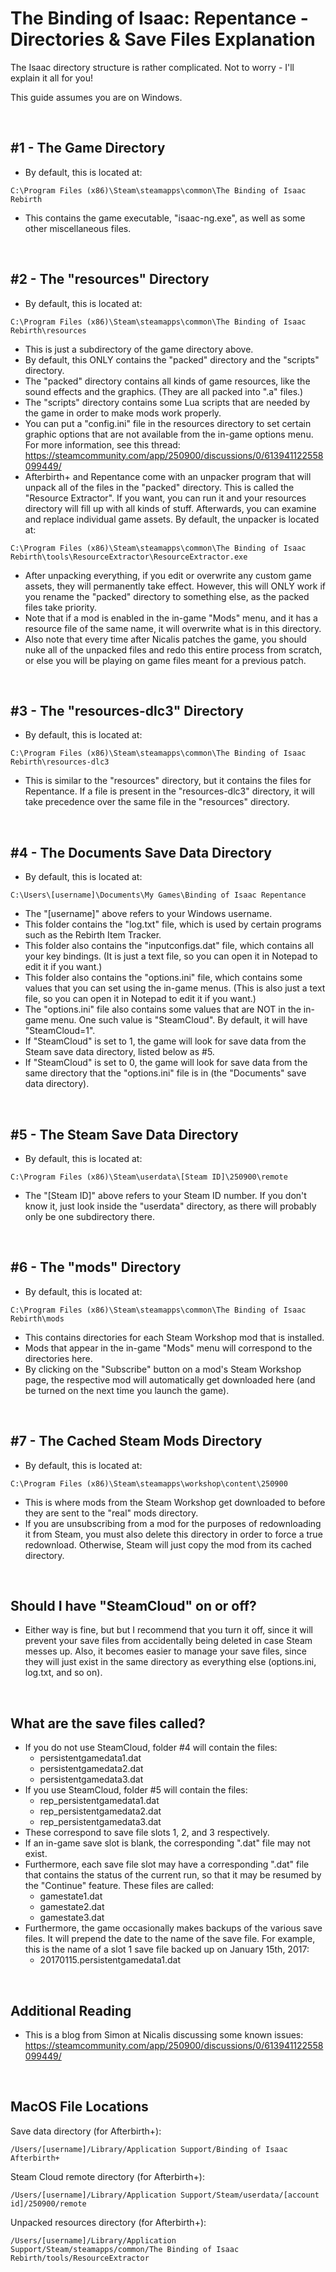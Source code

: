 # The Binding of Isaac: Repentance - Directories & Save Files Explanation

The Isaac directory structure is rather complicated. Not to worry - I'll explain it all for you!

This guide assumes you are on Windows.

<br>

## #1 - The Game Directory

- By default, this is located at:

```
C:\Program Files (x86)\Steam\steamapps\common\The Binding of Isaac Rebirth
```

- This contains the game executable, "isaac-ng.exe", as well as some other miscellaneous files.

<br>

## #2 - The "resources" Directory

- By default, this is located at:

```
C:\Program Files (x86)\Steam\steamapps\common\The Binding of Isaac Rebirth\resources
```

- This is just a subdirectory of the game directory above.
- By default, this ONLY contains the "packed" directory and the "scripts" directory.
- The "packed" directory contains all kinds of game resources, like the sound effects and the graphics. (They are all packed into ".a" files.)
- The "scripts" directory contains some Lua scripts that are needed by the game in order to make mods work properly.
- You can put a "config.ini" file in the resources directory to set certain graphic options that are not available from the in-game options menu. For more information, see this thread: https://steamcommunity.com/app/250900/discussions/0/613941122558099449/
- Afterbirth+ and Repentance come with an unpacker program that will unpack all of the files in the "packed" directory. This is called the "Resource Extractor". If you want, you can run it and your resources directory will fill up with all kinds of stuff. Afterwards, you can examine and replace individual game assets. By default, the unpacker is located at:

```
C:\Program Files (x86)\Steam\steamapps\common\The Binding of Isaac Rebirth\tools\ResourceExtractor\ResourceExtractor.exe
```

- After unpacking everything, if you edit or overwrite any custom game assets, they will permanently take effect. However, this will ONLY work if you rename the "packed" directory to something else, as the packed files take priority.
- Note that if a mod is enabled in the in-game "Mods" menu, and it has a resource file of the same name, it will overwrite what is in this directory.
- Also note that every time after Nicalis patches the game, you should nuke all of the unpacked files and redo this entire process from scratch, or else you will be playing on game files meant for a previous patch.

<br>

## #3 - The "resources-dlc3" Directory

- By default, this is located at:

```
C:\Program Files (x86)\Steam\steamapps\common\The Binding of Isaac Rebirth\resources-dlc3
```

- This is similar to the "resources" directory, but it contains the files for Repentance. If a file is present in the "resources-dlc3" directory, it will take precedence over the same file in the "resources" directory.

<br>

## #4 - The Documents Save Data Directory

- By default, this is located at:

```
C:\Users\[username]\Documents\My Games\Binding of Isaac Repentance
```

- The "[username]" above refers to your Windows username.
- This folder contains the "log.txt" file, which is used by certain programs such as the Rebirth Item Tracker.
- This folder also contains the "inputconfigs.dat" file, which contains all your key bindings. (It is just a text file, so you can open it in Notepad to edit it if you want.)
- This folder also contains the "options.ini" file, which contains some values that you can set using the in-game menus. (This is also just a text file, so you can open it in Notepad to edit it if you want.)
- The "options.ini" file also contains some values that are NOT in the in-game menu. One such value is "SteamCloud". By default, it will have "SteamCloud=1".
- If "SteamCloud" is set to 1, the game will look for save data from the Steam save data directory, listed below as #5.
- If "SteamCloud" is set to 0, the game will look for save data from the same directory that the "options.ini" file is in (the "Documents" save data directory).

<br>

## #5 - The Steam Save Data Directory

- By default, this is located at:

```
C:\Program Files (x86)\Steam\userdata\[Steam ID]\250900\remote
```

- The "[Steam ID]" above refers to your Steam ID number. If you don't know it, just look inside the "userdata" directory, as there will probably only be one subdirectory there.

<br>

## #6 - The "mods" Directory

- By default, this is located at:

```
C:\Program Files (x86)\Steam\steamapps\common\The Binding of Isaac Rebirth\mods
```

- This contains directories for each Steam Workshop mod that is installed.
- Mods that appear in the in-game "Mods" menu will correspond to the directories here.
- By clicking on the "Subscribe" button on a mod's Steam Workshop page, the respective mod will automatically get downloaded here (and be turned on the next time you launch the game).

<br>

## #7 - The Cached Steam Mods Directory

- By default, this is located at:

```
C:\Program Files (x86)\Steam\steamapps\workshop\content\250900
```

- This is where mods from the Steam Workshop get downloaded to before they are sent to the "real" mods directory.
- If you are unsubscribing from a mod for the purposes of redownloading it from Steam, you must also delete this directory in order to force a true redownload. Otherwise, Steam will just copy the mod from its cached directory.

<br>

## Should I have "SteamCloud" on or off?

- Either way is fine, but but I recommend that you turn it off, since it will prevent your save files from accidentally being deleted in case Steam messes up. Also, it becomes easier to manage your save files, since they will just exist in the same directory as everything else (options.ini, log.txt, and so on).

<br>

## What are the save files called?

- If you do not use SteamCloud, folder #4 will contain the files:
  - persistentgamedata1.dat
  - persistentgamedata2.dat
  - persistentgamedata3.dat
- If you use SteamCloud, folder #5 will contain the files:
  - rep_persistentgamedata1.dat
  - rep_persistentgamedata2.dat
  - rep_persistentgamedata3.dat
- These correspond to save file slots 1, 2, and 3 respectively.
- If an in-game save slot is blank, the corresponding ".dat" file may not exist.
- Furthermore, each save file slot may have a corresponding ".dat" file that contains the status of the current run, so that it may be resumed by the "Continue" feature. These files are called:
  - gamestate1.dat
  - gamestate2.dat
  - gamestate3.dat
- Furthermore, the game occasionally makes backups of the various save files. It will prepend the date to the name of the save file. For example, this is the name of a slot 1 save file backed up on January 15th, 2017:
  - 20170115.persistentgamedata1.dat

<br>

## Additional Reading

- This is a blog from Simon at Nicalis discussing some known issues: https://steamcommunity.com/app/250900/discussions/0/613941122558099449/

<br>

## MacOS File Locations

Save data directory (for Afterbirth+):

```
/Users/[username]/Library/Application Support/Binding of Isaac Afterbirth+
```

Steam Cloud remote directory (for Afterbirth+):

```
/Users/[username]/Library/Application Support/Steam/userdata/[account id]/250900/remote
```

Unpacked resources directory (for Afterbirth+):

```
/Users/[username]/Library/Application Support/Steam/steamapps/common/The Binding of Isaac Rebirth/tools/ResourceExtractor
```

<br>
